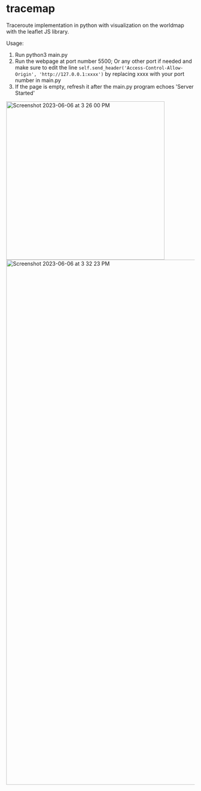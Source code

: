 # tracemap
Traceroute implementation in python with visualization on the worldmap with the leaflet JS library.

Usage: 
1. Run python3 main.py <hostname>
2. Run the webpage at port number 5500; Or any other port if needed and make sure to edit the line 
  ```self.send_header('Access-Control-Allow-Origin', 'http://127.0.0.1:xxxx')``` 
  by replacing xxxx with your port number in main.py
3. If the page is empty, refresh it after the main.py program echoes 'Server Started'
  
<img width="423" alt="Screenshot 2023-06-06 at 3 26 00 PM" src="https://github.com/zaki-1337/tracemap/assets/107113588/6f62eb77-e346-42e0-a998-16d56dd2f1b2">
<img width="1403" alt="Screenshot 2023-06-06 at 3 32 23 PM" src="https://github.com/zaki-1337/tracemap/assets/107113588/dfe7bf0c-c96c-44b0-bb9f-16e84bcf316c">
